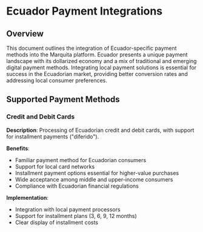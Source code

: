 # Ecuador Payment Integrations

## Overview

This document outlines the integration of Ecuador-specific payment methods into the Marquita platform. Ecuador presents a unique payment landscape with its dollarized economy and a mix of traditional and emerging digital payment methods. Integrating local payment solutions is essential for success in the Ecuadorian market, providing better conversion rates and addressing local consumer preferences.

## Supported Payment Methods

### Credit and Debit Cards

**Description**: Processing of Ecuadorian credit and debit cards, with support for installment payments ("diferido").

**Benefits**:
- Familiar payment method for Ecuadorian consumers
- Support for local card networks
- Installment payment options essential for higher-value purchases
- Wide acceptance among middle and upper-income consumers
- Compliance with Ecuadorian financial regulations

**Implementation**:
- Integration with local payment processors
- Support for installment plans (3, 6, 9, 12 months)
- Clear display of installment costs
